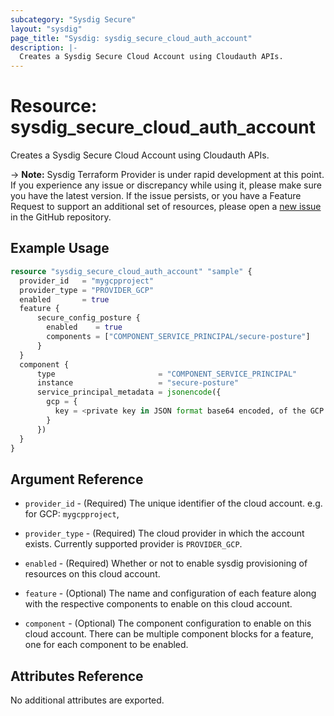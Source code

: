 ```yaml
---
subcategory: "Sysdig Secure"
layout: "sysdig"
page_title: "Sysdig: sysdig_secure_cloud_auth_account"
description: |-
  Creates a Sysdig Secure Cloud Account using Cloudauth APIs.
---
```


# Resource: sysdig_secure_cloud_auth_account

Creates a Sysdig Secure Cloud Account using Cloudauth APIs.

-> **Note:** Sysdig Terraform Provider is under rapid development at this point. If you experience any issue or discrepancy while using it, please make sure you have the latest version. If the issue persists, or you have a Feature Request to support an additional set of resources, please open a [new issue](https://github.com/sysdiglabs/terraform-provider-sysdig/issues/new) in the GitHub repository.

## Example Usage

```terraform
resource "sysdig_secure_cloud_auth_account" "sample" {
  provider_id   = "mygcpproject"
  provider_type = "PROVIDER_GCP"
  enabled       = true
  feature {
      secure_config_posture {
        enabled    = true
        components = ["COMPONENT_SERVICE_PRINCIPAL/secure-posture"]
      }
  }
  component {
      type                       = "COMPONENT_SERVICE_PRINCIPAL"
      instance                   = "secure-posture"
      service_principal_metadata = jsonencode({
        gcp = {
          key = <private key in JSON format base64 encoded, of the GCP service account created for secure posture>
        }
      })
  }
}
```

## Argument Reference

* `provider_id` - (Required) The unique identifier of the cloud account. e.g. for GCP: `mygcpproject`,

* `provider_type` - (Required) The cloud provider in which the account exists. Currently supported provider is `PROVIDER_GCP`.

* `enabled` - (Required) Whether or not to enable sysdig provisioning of resources on this cloud account.

* `feature` - (Optional) The name and configuration of each feature along with the respective components to enable on this cloud account.

* `component` - (Optional) The component configuration to enable on this cloud account. There can be multiple component blocks for a feature, one for each component to be enabled.

## Attributes Reference

No additional attributes are exported.
